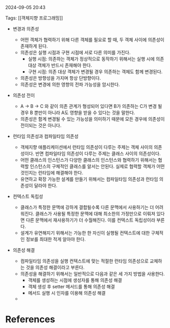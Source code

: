 
2024-09-05 20:43

Tags: [[객체지향 프로그래밍]]


- 변경과 의존성
	- 어떤 객체가 협력하기 위해 다른 객체를 필요로 할 때, 두 객체 사이에 의존성이 존재하게 된다.
	- 의존성은 실행 시점과 구현 시점에 서로 다른 의미를 가진다.
		- 실행 시점: 의존하는 객체가 정상적으로 동작하기 위해서는 실행 시에 의존 대상 객체가 반드시 존재해야 한다.
		- 구현 시점: 의존 대상 객체가 변경될 경우 의존하는 객체도 함께 변경된다.
	- 의존성은 방향성을 가지며 항상 단방향이다.  
	- 의존성은 변경에 의한 영향의 전파 가능성을 암시한다. 

- 의존성 전이
	- A -> B -> C 와 같이 의존 관계가 형성되어 있다면 B가 의존하는 C가 변경 될 경우 B 뿐만이 아니라 A도 영향을 받을 수 있다는 것을 말한다.
	- 의존성은 함계 변경될 수 있는 가능성을 의미하기 때문에 모든 경우에 의존성이 전이되는 것은 아니다.

- 런타임 의존성과 컴파일타임 의존성
	- 객체지향 애플리케이션에서 런타임 의존성이 다루는 주제는 객체 사이의 의존성이다. 반면 컴파일타임 의존성이 다루는 주제는 클래스 사이의 의존성이다.
	- 어떤 클래스의 인스턴스가 다양한 클래스의 인스턴스와 협력하기 위해서는 협력할 인스턴스의 구체적인 클래스를 알서는 안된다. 실제로 협력할 객체가 어떤 것인지는 런타임에 해결해야 한다.
	- 유연하고 확장 가능한 설계를 만들기 위해서는 컴파일타임 의존성과 런타임 의존성이 달라야 한다.

- 컨텍스트 독립성
	- 클래스가 특정한 문맥에 강하게 결합될수록 다른 문맥에서 사용하기는 더 어려워진다. 클래스가 사용될 특정한 문맥에 대해 최소한의 가정만으로 이뤄져 있다면 다른 문맥에서 재사용하기가 더 수월해진다. 이를 컨텍스트 독립성이라 부른다.
	- 설계가 유연해지기 위해서는 가능한 한 자신이 실행될 컨텍스트에 대한 구체적인 정보를 최대한 적게 알아야 한다.

- 의존성 해결
	- 컴파일타임 의존성을 실행 컨텍스트에 맞는 적절한 런타임 의존성으로 교체하는 것을 의존성 해결이라고 부른다.
	- 의존성을 해결하기 위해서는 일반적으로 다음과 같은 세 가지 방법을 사용한다.
		- 객체를 생성하는 시점에 생성자를 통해 의존성 해결
		- 객체 생성 후 setter 메서드를 통해 의존성 해결
		- 메서드 실행 시 인자를 이용해 의존성 해결
	- 


# References